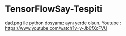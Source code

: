 # TensorFlowSay-Tespiti


dad.png ile python dosyamız aynı yerde olsun. Youtube : https://www.youtube.com/watch?v=y-Jb0fXcFVU
